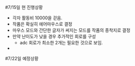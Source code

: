 #7/15일 현 진행상황
- 각자 활동비 10000을 걷음.
- 작품은 확실히 에어마우스로 결정
- 마우스 모드와 간단한 글자가 써지는 모드를 작품의 종착지로 결정
- 만약 난이도가 낮을 경우 추가적인 회로를 구성
  - adc 회로가 최소한 2개는 필요한 것으로 보임.
- 



#7/22일 예정상황
